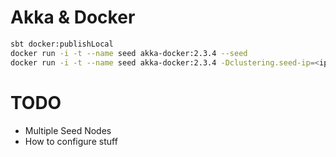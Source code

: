 # Akka & Docker

```bash
sbt docker:publishLocal
docker run -i -t --name seed akka-docker:2.3.4 --seed
docker run -i -t --name seed akka-docker:2.3.4 -Dclustering.seed-ip=<ip-of-your-seed-node>
```

# TODO

* Multiple Seed Nodes
* How to configure stuff
